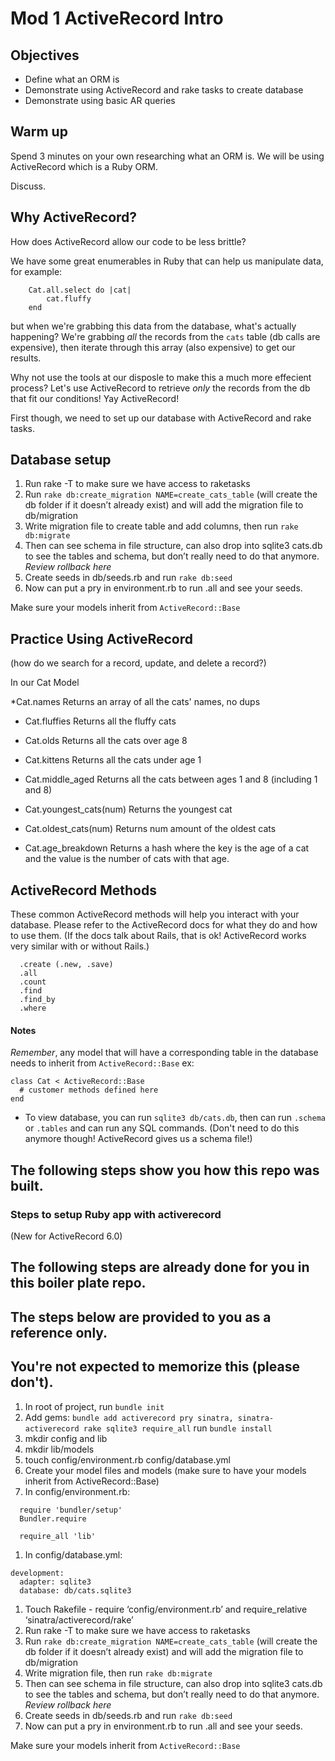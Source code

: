# Mod 1 ActiveRecord Intro

## Objectives
- Define what an ORM is
- Demonstrate using ActiveRecord and rake tasks to create database
- Demonstrate using basic AR queries


## Warm up
Spend 3 minutes on your own researching what an ORM is. We will be using ActiveRecord which is a Ruby ORM.

Discuss.


## Why ActiveRecord?

How does ActiveRecord allow our code to be less brittle?

We have some great enumerables in Ruby that can help us manipulate data, for example: 
```
    Cat.all.select do |cat|
        cat.fluffy
    end
```

but when we're grabbing this data from the database, what's actually happening? 
We're grabbing *all* the records from the `cats` table (db calls are expensive), then iterate through this array (also expensive) to get our results.

Why not use the tools at our disposle to make this a much more effecient process?  Let's use ActiveRecord to retrieve _only_ the records from the db that fit our conditions! Yay ActiveRecord!

First though, we need to set up our database with ActiveRecord and rake tasks.

## Database setup

1. Run rake -T to make sure we have access to raketasks
1. Run `rake db:create_migration NAME=create_cats_table` (will create the db folder if it doesn’t already exist) and will add the migration file to db/migration
1. Write migration file to create table and add columns, then run `rake db:migrate`
1. Then can see schema in file structure, can also drop into sqlite3 cats.db to see the tables and schema, but don’t really need to do that anymore. *Review rollback here*
1. Create seeds in db/seeds.rb and run `rake db:seed`
1. Now can put a pry in environment.rb to run <ModelName>.all and see your seeds.

Make sure your models inherit from `ActiveRecord::Base`




## Practice Using ActiveRecord
(how do we search for a record, update, and delete a record?)


In our Cat Model

*Cat.names
    Returns an array of all the cats' names, no dups

* Cat.fluffies
    Returns all the fluffy cats

* Cat.olds
    Returns all the cats over age 8

* Cat.kittens
    Returns all the cats under age 1

* Cat.middle_aged
    Returns all the cats between ages 1 and 8 (including 1 and 8)

* Cat.youngest_cats(num)
    Returns the youngest cat

* Cat.oldest_cats(num)
    Returns num amount of the oldest cats

* Cat.age_breakdown
    Returns a hash where the key is the age of a cat and the value is the number of cats with that age.


## ActiveRecord Methods
These common ActiveRecord methods will help you interact with your database. Please refer to the ActiveRecord
docs for what they do and how to use them. (If the docs talk about Rails, that is ok! ActiveRecord works very
 similar with or without Rails.)
```
  .create (.new, .save)
  .all
  .count
  .find
  .find_by
  .where
```

#### Notes

*Remember*, any model that will have a corresponding table in the database needs to inherit from `ActiveRecord::Base`
ex:
```
class Cat < ActiveRecord::Base
  # customer methods defined here
end
```

- To view database, you can run `sqlite3 db/cats.db`, then can run `.schema` or `.tables` and can run any SQL commands. (Don't need to do this anymore though! ActiveRecord gives us a schema file!)


## The following steps show you how this repo was built.

### Steps to setup Ruby app with activerecord
(New for ActiveRecord 6.0)


## The following steps are already done for you in this boiler plate repo. 
## The steps below are provided to you as a reference only. 
## You're not expected to memorize this (please don't).


1. In root of project, run `bundle init`
1. Add gems: 
  `bundle add activerecord pry sinatra, sinatra-activerecord rake sqlite3 require_all`
  run `bundle install`
1. mkdir config and lib 
1. mkdir lib/models
1. touch config/environment.rb config/database.yml
1. Create your model files and models (make sure to have your models inherit from ActiveRecord::Base)
1. In config/environment.rb:
```
  require 'bundler/setup'
  Bundler.require

  require_all 'lib'
```
1. In config/database.yml:
  ```
  development:
    adapter: sqlite3
    database: db/cats.sqlite3
  ```
1. Touch Rakefile - require ‘config/environment.rb’ and require_relative ‘sinatra/activerecord/rake’ 
1. Run rake -T to make sure we have access to raketasks
1. Run `rake db:create_migration NAME=create_cats_table` (will create the db folder if it doesn’t already exist) and will add the migration file to db/migration
1. Write migration file, then run `rake db:migrate`
1. Then can see schema in file structure, can also drop into sqlite3 cats.db to see the tables and schema, but don’t really need to do that anymore. *Review rollback here*
1. Create seeds in db/seeds.rb and run `rake db:seed`
1. Now can put a pry in environment.rb to run <ModelName>.all and see your seeds.

Make sure your models inherit from `ActiveRecord::Base`